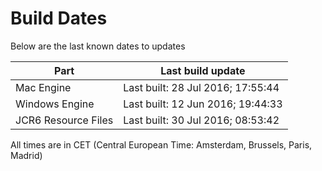 # Build Dates

Below are the last known dates to updates

Part | Last build update
-----|-----
Mac Engine | Last built: 28 Jul 2016; 17:55:44
Windows Engine | Last built: 12 Jun 2016; 19:44:33
JCR6 Resource Files | Last built: 30 Jul 2016; 08:53:42
All times are in CET (Central European Time: Amsterdam, Brussels, Paris, Madrid)



